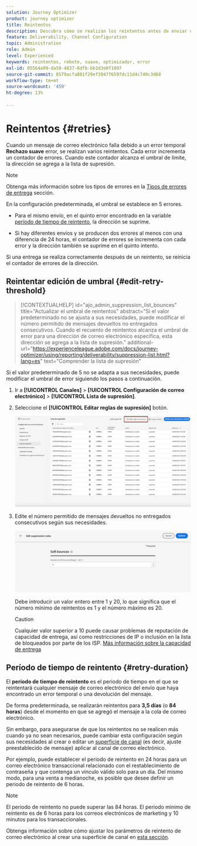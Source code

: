 ```yaml
---
solution: Journey Optimizer
product: journey optimizer
title: Reintentos
description: Descubra cómo se realizan los reintentos antes de enviar una dirección a la lista de supresión
feature: Deliverability, Channel Configuration
topic: Administration
role: Admin
level: Experienced
keywords: reintentos, rebote, suave, optimizador, error
exl-id: 05564a99-da50-4837-8dfb-bb1d3e0f1097
source-git-commit: 8579acfa881f29ef3947f6597dc11d4c740c3d68
workflow-type: tm+mt
source-wordcount: '459'
ht-degree: 13%

---
```


# Reintentos {#retries}

Cuando un mensaje de correo electrónico falla debido a un error temporal **Rechazo suave** error, se realizan varios reintentos. Cada error incrementa un contador de errores. Cuando este contador alcanza el umbral de límite, la dirección se agrega a la lista de supresión.

>[!NOTE]
>
>Obtenga más información sobre los tipos de errores en la [Tipos de errores de entrega](../reports/suppression-list.md#delivery-failures) sección.

En la configuración predeterminada, el umbral se establece en 5 errores.

* Para el mismo envío, en el quinto error encontrado en la variable [período de tiempo de reintento](#retry-duration), la dirección se suprime.

* Si hay diferentes envíos y se producen dos errores al menos con una diferencia de 24 horas, el contador de errores se incrementa con cada error y la dirección también se suprime en el quinto intento.

Si una entrega se realiza correctamente después de un reintento, se reinicia el contador de errores de la dirección.

## Reintentar edición de umbral {#edit-retry-threshold}

>[!CONTEXTUALHELP]
>id="ajo_admin_suppression_list_bounces"
>title="Actualizar el umbral de reintentos"
>abstract="Si el valor predeterminado no se ajusta a sus necesidades, puede modificar el número permitido de mensajes devueltos no entregados consecutivos. Cuando el recuento de reintentos alcanza el umbral de error para una dirección de correo electrónico específica, esta dirección se agrega a la lista de supresión."
>additional-url="https://experienceleague.adobe.com/docs/journey-optimizer/using/reporting/deliverability/suppression-list.html?lang=es" text="Comprender la lista de supresión"

Si el valor predeterminado de 5 no se adapta a sus necesidades, puede modificar el umbral de error siguiendo los pasos a continuación.

1. Ir a **[!UICONTROL Canales]** > **[!UICONTROL Configuración de correo electrónico]** > **[!UICONTROL Lista de supresión]**.

1. Seleccione el **[!UICONTROL Editar reglas de supresión]** botón.

   ![](assets/suppression-list-edit-retries.png)

1. Edite el número permitido de mensajes devueltos no entregados consecutivos según sus necesidades.

   ![](assets/suppression-list-edit-soft-bounces.png)

   Debe introducir un valor entero entre 1 y 20, lo que significa que el número mínimo de reintentos es 1 y el número máximo es 20.

   >[!CAUTION]
   >
   >Cualquier valor superior a 10 puede causar problemas de reputación de capacidad de entrega, así como restricciones de IP o inclusión en la lista de bloqueados por parte de los ISP. [Más información sobre la capacidad de entrega](../reports/deliverability.md)

## Período de tiempo de reintento {#retry-duration}

El **período de tiempo de reintento** es el periodo de tiempo en el que se reintentará cualquier mensaje de correo electrónico del envío que haya encontrado un error temporal o una devolución del mensaje.

De forma predeterminada, se realizarán reintentos para **3,5 días** (o **84 horas**) desde el momento en que se agregó el mensaje a la cola de correo electrónico.

Sin embargo, para asegurarse de que los reintentos no se realicen más cuando ya no sean necesarios, puede cambiar esta configuración según sus necesidades al crear o editar un [superficie de canal](channel-surfaces.md) (es decir, ajuste preestablecido de mensaje) aplicar al canal de correo electrónico.

Por ejemplo, puede establecer el periodo de reintento en 24 horas para un correo electrónico transaccional relacionado con el restablecimiento de contraseña y que contenga un vínculo válido solo para un día. Del mismo modo, para una venta a medianoche, es posible que desee definir un periodo de reintento de 6 horas.

>[!NOTE]
>
>El periodo de reintento no puede superar las 84 horas. El periodo mínimo de reintento es de 6 horas para los correos electrónicos de marketing y 10 minutos para los transaccionales.

Obtenga información sobre cómo ajustar los parámetros de reintento de correo electrónico al crear una superficie de canal en [esta sección](../email/email-settings.md#email-retry).

